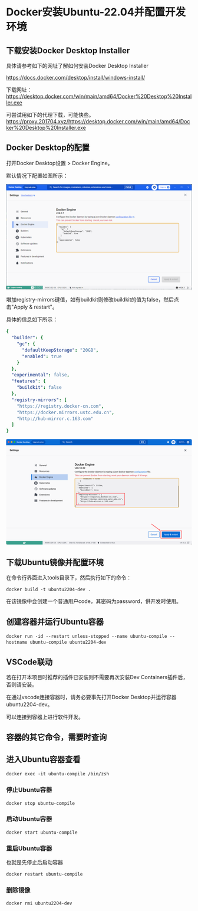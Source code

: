# Docker安装Ubuntu-22.04并配置开发环境

## 下载安装Docker Desktop Installer

具体请参考如下的网址了解如何安装Docker Desktop Installer

<https://docs.docker.com/desktop/install/windows-install/>

下载网址：
<https://desktop.docker.com/win/main/amd64/Docker%20Desktop%20Installer.exe>

可尝试用如下的代理下载，可能快些。
<https://proxy.201704.xyz/https://desktop.docker.com/win/main/amd64/Docker%20Desktop%20Installer.exe>

## Docker Desktop的配置

打开Docker Desktop设置 > Docker Engine。

默认情况下配置如图所示：

![DockerDesktop-Setting-Engine-Before](pictures/DockerDesktop-Setting-Engine-Before.png)

增加registry-mirrors键值，如有buildkit则修改buildkit的值为false，然后点击"Apply & restart"。

具体的信息如下所示：

```yaml
{
  "builder": {
    "gc": {
      "defaultKeepStorage": "20GB",
      "enabled": true
    }
  },
  "experimental": false,
  "features": {
    "buildkit": false
  },
  "registry-mirrors": [
    "https://registry.docker-cn.com",
    "https://docker.mirrors.ustc.edu.cn",
    "http://hub-mirror.c.163.com"
  ]
}
```

![DockerDesktop-Setting-Engine-After](pictures/DockerDesktop-Setting-Engine-After.png)

## 下载Ubuntu镜像并配置环境

在命令行界面进入tools目录下，然后执行如下的命令：

```shell
docker build -t ubuntu2204-dev .
```

在该镜像中会创建一个普通用户code，其密码为password，供开发时使用。

## 创建容器并运行Ubuntu容器

```shell
docker run -id --restart unless-stopped --name ubuntu-compile --hostname ubuntu-compile ubuntu2204-dev
```

## VSCode联动

若在打开本项目时推荐的插件已安装则不需要再次安装Dev Containers插件后，否则请安装。

在通过vscode连接容器时，请务必要事先打开Docker Desktop并运行容器ubuntu2204-dev。

可以连接到容器上进行软件开发。

## 容器的其它命令，需要时查询

## 进入Ubuntu容器查看

```shell
docker exec -it ubuntu-compile /bin/zsh
```

### 停止Ubuntu容器

```shell
docker stop ubuntu-compile
```

### 启动Ubuntu容器

```shell
docker start ubuntu-compile
```

### 重启Ubuntu容器

也就是先停止后启动容器

```shell
docker restart ubuntu-compile
```

### 删除镜像

```shell
docker rmi ubuntu2204-dev
```
